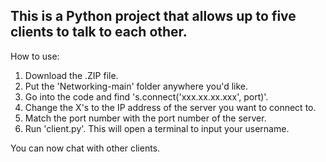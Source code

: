 This is a Python project that allows up to five clients to talk to each other.
-
How to use:
1. Download the .ZIP file.
2. Put the 'Networking-main' folder anywhere you'd like.
3. Go into the code and find 's.connect('xxx.xx.xx.xxx', port)'.
4. Change the X's to the IP address of the server you want to connect to.
5. Match the port number with the port number of the server.
6. Run 'client.py'. This will open a terminal to input your username.

You can now chat with other clients.
